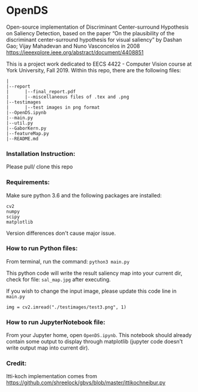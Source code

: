 # OpenDS
Open-source implementation of Discriminant Center-surround Hypothesis on Saliency Detection, based on the paper “On the plausibility of the discriminant center-surround hypothesis for visual saliency” by Dashan Gao; Vijay Mahadevan and Nuno Vasconcelos in 2008 https://ieeexplore.ieee.org/abstract/document/4408851 

This is a project work dedicated to EECS 4422 - Computer Vision course at York University, Fall 2019. 
Within this repo, there are the following files:
````
|
|--report
|      |--final_report.pdf
|      |--miscellaneous files of .tex and .png
|--testimages
|      |--test images in png format
|--OpenDS.ipynb
|--main.py
|--util.py
|--GaborKern.py
|--featureMap.py
|--README.md
````

### Installation Instruction: 
Please pull/ clone this repo

### Requirements: 
Make sure python 3.6 and the following packages are installed:
```` 
cv2
numpy
scipy
matplotlib
````
Version differences don't cause major issue.

### How to run Python files: 
From terminal, run the command: ````python3 main.py````

This python code will write the result saliency map into your current dir, check for file: ```sal_map.jpg``` after executing.

If you wish to change the input image, please update this code line in ```main.py```

```img = cv2.imread("./testimages/test3.png", 1)```

### How to run JupyterNotebook file: 
From your Jupyter home, open ````OpenDS.ipynb````. This notebook should already contain some output to display through matplotlib (jupyter code doesn't write output map into current dir).


### Credit: 
Itti-koch implementation comes from https://github.com/shreelock/gbvs/blob/master/ittikochneibur.py

